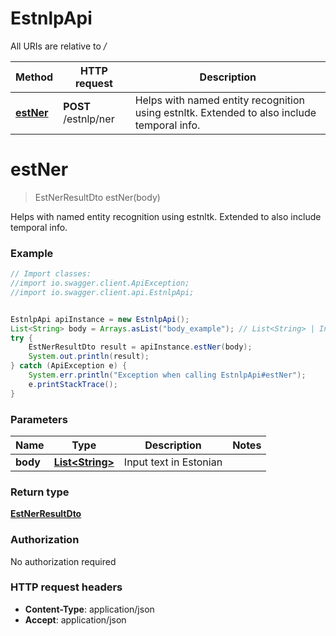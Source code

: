 # EstnlpApi

All URIs are relative to */*

Method | HTTP request | Description
------------- | ------------- | -------------
[**estNer**](EstnlpApi.md#estNer) | **POST** /estnlp/ner | Helps with named entity recognition using estnltk. Extended to also include temporal info.

<a name="estNer"></a>
# **estNer**
> EstNerResultDto estNer(body)

Helps with named entity recognition using estnltk. Extended to also include temporal info.

### Example
```java
// Import classes:
//import io.swagger.client.ApiException;
//import io.swagger.client.api.EstnlpApi;


EstnlpApi apiInstance = new EstnlpApi();
List<String> body = Arrays.asList("body_example"); // List<String> | Input text in Estonian
try {
    EstNerResultDto result = apiInstance.estNer(body);
    System.out.println(result);
} catch (ApiException e) {
    System.err.println("Exception when calling EstnlpApi#estNer");
    e.printStackTrace();
}
```

### Parameters

Name | Type | Description  | Notes
------------- | ------------- | ------------- | -------------
 **body** | [**List&lt;String&gt;**](String.md)| Input text in Estonian |

### Return type

[**EstNerResultDto**](EstNerResultDto.md)

### Authorization

No authorization required

### HTTP request headers

 - **Content-Type**: application/json
 - **Accept**: application/json

